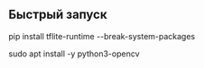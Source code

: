 ## Быстрый запуск



pip install tflite-runtime --break-system-packages

sudo apt install -y python3-opencv